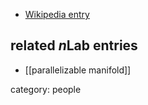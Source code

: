
* [Wikipedia entry](http://de.wikipedia.org/wiki/John_A._Thorpe)

## related $n$Lab entries

* [[parallelizable manifold]]

category: people